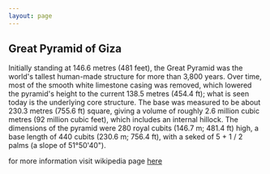 ```yaml
---
layout: page
---
```


## Great Pyramid of Giza

Initially standing at 146.6 metres (481 feet), the Great Pyramid was the world's tallest human-made structure for more than 3,800 years. Over time, most of the smooth white limestone casing was removed, which lowered the pyramid's height to the current 138.5 metres (454.4 ft); what is seen today is the underlying core structure. The base was measured to be about 230.3 metres (755.6 ft) square, giving a volume of roughly 2.6 million cubic metres (92 million cubic feet), which includes an internal hillock.  The dimensions of the pyramid were 280 royal cubits (146.7 m; 481.4 ft) high, a base length of 440 cubits (230.6 m; 756.4 ft), with a seked of 5 + 1 / 2 palms (a slope of 51°50'40").

for more information visit wikipedia page [here](https://en.wikipedia.org/wiki/Great_Pyramid_of_Giza)